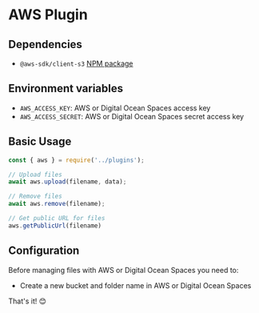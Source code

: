 # AWS Plugin

## Dependencies

- `@aws-sdk/client-s3` [NPM package](https://www.npmjs.com/package/@aws-sdk/client-s3)

## Environment variables

- `AWS_ACCESS_KEY`: AWS or Digital Ocean Spaces access key
- `AWS_ACCESS_SECRET`: AWS or Digital Ocean Spaces secret access key

## Basic Usage

```js
const { aws } = require('../plugins');

// Upload files
await aws.upload(filename, data);

// Remove files
await aws.remove(filename);

// Get public URL for files
aws.getPublicUrl(filename)
```

## Configuration

Before managing files with AWS or Digital Ocean Spaces you need to:

- Create a new bucket and folder name in AWS or Digital Ocean Spaces

That's it! 😊
